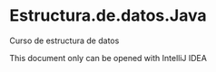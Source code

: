 # Estructura.de.datos.Java
Curso de estructura de datos

This document only can be opened with IntelliJ IDEA
